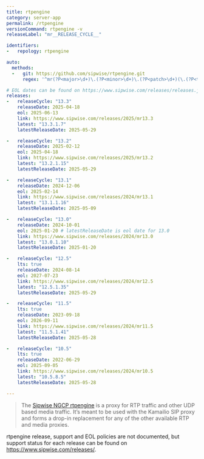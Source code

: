 ```yaml
---
title: rtpengine
category: server-app
permalink: /rtpengine
versionCommand: rtpengine -v
releaseLabel: "mr__RELEASE_CYCLE__"

identifiers:
-   repology: rtpengine

auto:
  methods:
  -   git: https://github.com/sipwise/rtpengine.git
      regex: '^mr(?P<major>\d+)\.(?P<minor>\d+)\.(?P<patch>\d+)(\.(?P<tiny>\d+))?$'

# EOL dates can be found on https://www.sipwise.com/releases/releases.json.
releases:
-   releaseCycle: "13.3"
    releaseDate: 2025-04-18
    eol: 2025-06-13
    link: https://www.sipwise.com/releases/2025/mr13.3
    latest: "13.3.1.7"
    latestReleaseDate: 2025-05-29

-   releaseCycle: "13.2"
    releaseDate: 2025-02-12
    eol: 2025-04-18
    link: https://www.sipwise.com/releases/2025/mr13.2
    latest: "13.2.1.15"
    latestReleaseDate: 2025-05-29

-   releaseCycle: "13.1"
    releaseDate: 2024-12-06
    eol: 2025-02-14
    link: https://www.sipwise.com/releases/2024/mr13.1
    latest: "13.1.1.16"
    latestReleaseDate: 2025-05-09

-   releaseCycle: "13.0"
    releaseDate: 2024-10-01
    eol: 2025-01-20 # latestReleaseDate is eol date for 13.0
    link: https://www.sipwise.com/releases/2024/mr13.0
    latest: "13.0.1.10"
    latestReleaseDate: 2025-01-20

-   releaseCycle: "12.5"
    lts: true
    releaseDate: 2024-08-14
    eol: 2027-07-23
    link: https://www.sipwise.com/releases/2024/mr12.5
    latest: "12.5.1.35"
    latestReleaseDate: 2025-05-29

-   releaseCycle: "11.5"
    lts: true
    releaseDate: 2023-09-18
    eol: 2026-09-11
    link: https://www.sipwise.com/releases/2024/mr11.5
    latest: "11.5.1.41"
    latestReleaseDate: 2025-05-28

-   releaseCycle: "10.5"
    lts: true
    releaseDate: 2022-06-29
    eol: 2025-09-05
    link: https://www.sipwise.com/releases/2024/mr10.5
    latest: "10.5.8.5"
    latestReleaseDate: 2025-05-28

---
```


> The [Sipwise NGCP rtpengine](https://www.sipwise.com/products/rtpengine/) is a proxy for RTP traffic and other UDP based media traffic.
> It’s meant to be used with the Kamailio SIP proxy and forms a drop-in replacement for any of the other available RTP and media proxies.

rtpengine release, support and EOL policies are not documented, but support status for each release can be found on <https://www.sipwise.com/releases/>.
